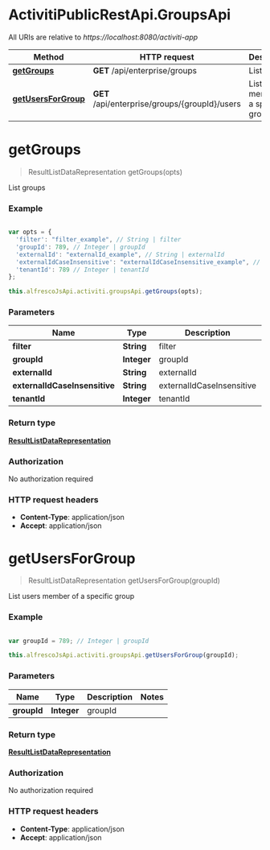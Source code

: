 # ActivitiPublicRestApi.GroupsApi

All URIs are relative to *https://localhost:8080/activiti-app*

Method | HTTP request | Description
------------- | ------------- | -------------
[**getGroups**](GroupsApi.md#getGroups) | **GET** /api/enterprise/groups | List groups
[**getUsersForGroup**](GroupsApi.md#getUsersForGroup) | **GET** /api/enterprise/groups/{groupId}/users | List users member of a specific group


<a name="getGroups"></a>
# **getGroups**
> ResultListDataRepresentation getGroups(opts)

List groups

### Example
```javascript

var opts = { 
  'filter': "filter_example", // String | filter
  'groupId': 789, // Integer | groupId
  'externalId': "externalId_example", // String | externalId
  'externalIdCaseInsensitive': "externalIdCaseInsensitive_example", // String | externalIdCaseInsensitive
  'tenantId': 789 // Integer | tenantId
};

this.alfrescoJsApi.activiti.groupsApi.getGroups(opts);
```

### Parameters

Name | Type | Description  | Notes
------------- | ------------- | ------------- | -------------
 **filter** | **String**| filter | [optional] 
 **groupId** | **Integer**| groupId | [optional] 
 **externalId** | **String**| externalId | [optional] 
 **externalIdCaseInsensitive** | **String**| externalIdCaseInsensitive | [optional] 
 **tenantId** | **Integer**| tenantId | [optional] 

### Return type

[**ResultListDataRepresentation**](ResultListDataRepresentation.md)

### Authorization

No authorization required

### HTTP request headers

 - **Content-Type**: application/json
 - **Accept**: application/json

<a name="getUsersForGroup"></a>
# **getUsersForGroup**
> ResultListDataRepresentation getUsersForGroup(groupId)

List users member of a specific group

### Example
```javascript

var groupId = 789; // Integer | groupId

this.alfrescoJsApi.activiti.groupsApi.getUsersForGroup(groupId);
```

### Parameters

Name | Type | Description  | Notes
------------- | ------------- | ------------- | -------------
 **groupId** | **Integer**| groupId | 

### Return type

[**ResultListDataRepresentation**](ResultListDataRepresentation.md)

### Authorization

No authorization required

### HTTP request headers

 - **Content-Type**: application/json
 - **Accept**: application/json

